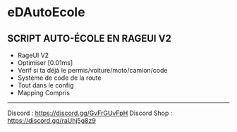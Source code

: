 # eDAutoEcole

SCRIPT AUTO-ÉCOLE EN RAGEUI V2
--------------------------------------------------
- RageUI V2
- Optimiser [0.01ms]
- Verif si ta déjà le permis/voiture/moto/camion/code
- Système de code de la route
- Tout dans le config
- Mapping Compris
--------------------------------------------------
Discord : https://discord.gg/GvFrGUvFpH
Discord Shop : https://discord.gg/raUhj5g8z9

